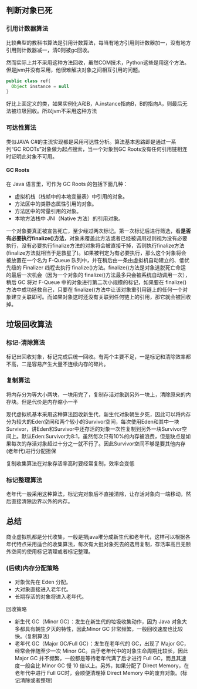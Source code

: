 ## 判断对象已死

### 引用计数器算法

比较典型的教科书算法是引用计数算法，每当有地方引用则计数器加一，没有地方引用则计数器减一，清0则被gc回收。

然而实际上并不采用这种方法回收，虽然COM技术，Python这些是用这个方法。但是jvm并没有采用，他很难解决对象之间相互引用的问题。

``` java
public class ref{
  Object instance = null
}

```

好比上面定义的类，如果实例化A和B，A.instance指向B，B的指向A，则最后无法被垃圾回收。所以jvm不采用这种方法

### 可达性算法
类似JAVA C#的主流实现都是采用可达性分析。算法基本思路即是通过一系列“GC ROOTs”对象做为起点搜索，当一个对象到GC Roots没有任何引用链相连时证明此对象不可用。

#### GC Roots
在 Java 语言里，可作为 GC Roots 的包括下面几种：
- 虚拟机栈（栈帧中的本地变量表）中引用的对象。
- 方法区中的类静态属性引用的对象。
- 方法区中的常量引用的对象。
- 本地方法栈中 JNI（Native 方法）的引用对象。


一个对象要真正被宣告死亡，至少经过两次标记。第一次标记后进行筛选，看**是否有必要执行finalize()方法**，对象未覆盖此方法或者已经被调用过则视为没有必要执行，没有必要执行finalize方法的对象将会被直接干掉，否则执行finalize方法(finalize方法就相当于是救星了)。如果被判定为有必要执行，那么这个对象将会被放置在一个名为 F-Queue 队列中，并在稍后由一条由虚拟机自动建立的、低优先级的 Finalizer 线程去执行 finalize()方法。finalize()方法是对象逃脱死亡命运的最后一次机会（因为一个对象的 finalize()方法最多只会被系统自动调用一次），稍后 GC 将对 F-Queue 中的对象进行第二次小规模的标记，如果要在 finalize()方法中成功拯救自己，只要在 finalize()方法中让该对象重引用链上的任何一个对象建立关联即可。而如果对象这时还没有关联到任何链上的引用，那它就会被回收掉。

## 垃圾回收算法

### 标记-清除算法
标记出回收对象，标记完成后统一回收。有两个主要不足，一是标记和清除效率都不高，二是容易产生大量不连续内存的碎片。

### 复制算法
将内存分为等大小两块，一块用完了，复制存活对象到另外一块上，清除原来的内存块。但是代价是内存缩小一半

现代虚拟机基本采用这种算法回收新生代，新生代对象朝生夕死，因此可以将内存分为较大的Eden空间和两个较小的Survivor空间，每次使用Eden和其中一块Survivor，讲Eden和Survivor中还存活的对象一次性复制到另外一块Survivor空间上。默认Eden:Survivor为8:1，虽然每次只有10%的内存被浪费，但是缺点是如果每次的存活对象超过十分之一就不行了。因此Survivor空间不够是要其他内存(老年代)进行分配担保

复制收集算法在对象存活率高时要经常复制，效率会变低

### 标记整理算法
老年代一般采用这种算法，标记完对象后不直接清除，让存活对象向一端移动，然后直接清除边界以外的内存。

## 总结
商业虚拟机都是分代收集，一般是把java堆分成新生代和老年代，这样可以根据各年代特点采用适合的收集算法，每次有大批对象死去的选用复制，存活率高且无额外空间的使用标记清理或者标记整理。

### (后续)内存分配策略
- 对象优先在 Eden 分配。
- 大对象直接进入老年代。
- 长期存活的对象将进入老年代。

回收策略
- 新生代 GC（Minor GC）：发生在新生代的垃圾收集动作，因为 Java 对象大多都具有朝生夕灭的特性，因此Minor GC 非常频繁，一般回收速度也比较快。(复制算法)
- 老年代 GC（Major GC/Full GC）：发生在老年代的 GC，出现了 Major GC，经常会伴随至少一次 Minor GC。由于老年代中的对象生命周期比较长，因此 Major GC 并不频繁，一般都是等待老年代满了后才进行 Full GC，而且其速度一般会比 Minor GC 慢 10 倍以上。另外，如果分配了 Direct Memory，在老年代中进行 Full GC时，会顺便清理掉 Direct Memory 中的废弃对象。(标记清除或者整理)